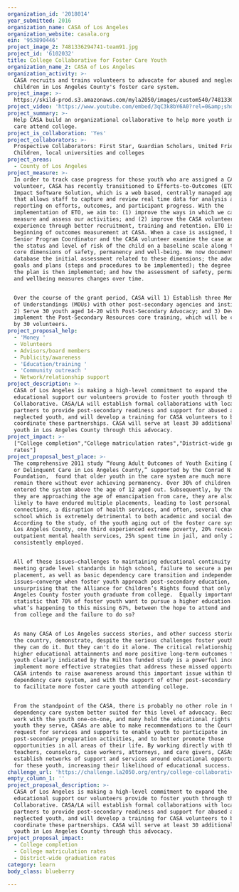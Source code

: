 ```yaml
---
organization_id: '2018014'
year_submitted: 2016
organization_name: CASA of Los Angeles
organization_website: casala.org
ein: '953890446'
project_image_2: 7481336294741-team91.jpg
project_id: '6102032'
title: College Collaborative for Foster Care Youth
organization_name_2: CASA of Los Angeles
organization_activity: >-
  CASA recruits and trains volunteers to advocate for abused and neglected
  children in Los Angeles County's foster care system.
project_image: >-
  https://skild-prod.s3.amazonaws.com/myla2050/images/custom540/7481336294741-team91.jpg
project_video: 'https://www.youtube.com/embed/3qC3k8bY6A0?rel=0&amp;showinfo=0'
project_summary: >-
  Help CASA build an organizational collaborative to help more youth in foster
  care attend college.
project_is_collaboration: 'Yes'
project_collaborators: >-
  Prospective Collaborators: First Star, Guardian Scholars, United Friends of
  Children, local universities and colleges
project_areas:
  - County of Los Angeles
project_measure: >-
  In order to track case progress for those youth who are assigned a CASA
  volunteer, CASA has recently transitioned to Efforts­-to­-Outcomes (ETO)
  Impact Software Solution, which is a web­ based, centrally managed application
  that allows staff to capture and review real­ time data for analysis and
  reporting on efforts, outcomes, and participant progress. With the
  implementation of ETO, we aim to: (1) improve the ways in which we capture,
  measure and assess our activities; and (2) improve the CASA volunteer
  experience through better recruitment, training and retention. ETO is the
  beginning of outcomes measurement at CASA. When a case is assigned, both the
  Senior Program Coordinator and the CASA volunteer examine the case and rate
  the status and level of risk of the child on a baseline scale along the three
  core dimensions of safety, permanency and well-­being. We now document in the
  database the initial assessment related to these dimensions; the advocacy
  goals and plans (steps and procedures to be implemented); the degree to which
  the plan is then implemented; and how the assessment of safety, permanency,
  and well­being measures changes over time. 


  Over the course of the grant period, CASA will 1) Establish three Memorandum
  of Understandings (MOUs) with other post­-secondary agencies and institutions;
  2) Serve 30 youth aged 14­-20 with Post-Secondary Advocacy; and 3) Develop and
  implement the Post­-Secondary Resources core training, which will be completed
  by 30 volunteers.
project_proposal_help:
  - 'Money '
  - Volunteers
  - Advisors/board members
  - Publicity/awareness
  - 'Education/training '
  - 'Community outreach '
  - Network/relationship support
project_description: >-
  CASA of Los Angeles is making a high-level commitment to expand the
  educational support our volunteers provide to foster youth through the College
  Collaborative. CASA/LA will establish formal collaborations with local
  partners to provide post-secondary readiness and support for abused and
  neglected youth, and will develop a training for CASA volunteers to better
  coordinate these partnerships. CASA will serve at least 30 additional foster
  youth in Los Angeles County through this advocacy.
project_impact: >-
  ["College completion","College matriculation rates","District-wide graduation
  rates"]
project_proposal_best_place: >-
  The comprehensive 2011 study “Young Adult Outcomes of Youth Exiting Dependent
  or Delinquent Care in Los Angeles County,” supported by the Conrad N. Hilton
  Foundation,  found that older youth in the care system are much more likely to
  remain there without ever achieving permanency. Over 30% of children who
  entered the system above the age of 12 aged out. Subsequently, by the time
  they are approaching the age of emancipation from care, they are also more
  likely to have endured multiple placements, leading to lost personal
  connections, a disruption of health services, and often, several changes in
  school which is extremely detrimental to both academic and social development.
  According to the study, of the youth aging out of the foster care system in
  Los Angeles County, one third experienced extreme poverty, 20% received
  outpatient mental health services, 25% spent time in jail, and only 25% were
  consistently employed. 


  All of these issues—challenges to maintaining educational continuity and
  meeting grade level standards in high school, failure to secure a permanent
  placement, as well as basic dependency care transition and independent living
  issues—converge when foster youth approach post-secondary education, so it is
  unsurprising that the Alliance for Children’s Rights found that only 3% of Los
  Angeles County foster youth graduate from college.  Equally important is the
  statistic that 70% of foster youth want to pursue a higher education. So
  what’s happening to this missing 67%, between the hope to attend and graduate
  from college and the failure to do so?


  As many CASA of Los Angeles success stories, and other success stories around
  the country, demonstrate, despite the serious challenges foster youth face,
  they can do it. But they can't do it alone. The critical relationship between
  higher educational attainments and more positive long-term outcomes for foster
  youth clearly indicated by the Hilton funded study is a powerful incentive to
  implement more effective strategies that address these missed opportunities.
  CASA intends to raise awareness around this important issue within the
  dependency care system, and with the support of other post-secondary programs,
  to facilitate more foster care youth attending college. 


  From the standpoint of the CASA, there is probably no other role in the
  dependency care system better suited for this level of advocacy. Because CASAs
  work with the youth one-on-one, and many hold the educational rights of the
  youth they serve, CASAs are able to make recommendations to the Court to
  request for services and supports to enable youth to participate in
  post-secondary preparation activities, and to better promote those
  opportunities in all areas of their life. By working directly with the youth’s
  teachers, counselors, case workers, attorneys, and care givers, CASAs help
  establish networks of support and services around educational opportunities
  for these youth, increasing their likelihood of educational success.
challenge_url: 'https://challenge.la2050.org/entry/college-collaborative-for-foster-care-youth'
empty_column_1: ''
project_proposal_description: >-
  CASA of Los Angeles is making a high-level commitment to expand the
  educational support our volunteers provide to foster youth through the College
  Collaborative. CASA/LA will establish formal collaborations with local
  partners to provide post-secondary readiness and support for abused and
  neglected youth, and will develop a training for CASA volunteers to better
  coordinate these partnerships. CASA will serve at least 30 additional foster
  youth in Los Angeles County through this advocacy.
project_proposal_impact:
  - College completion
  - College matriculation rates
  - District-wide graduation rates
category: learn
body_class: blueberry

---
```

